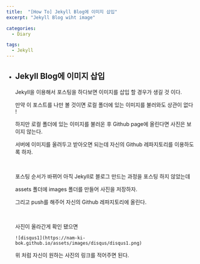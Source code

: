 ```yaml
---
title:  "[How To] Jekyll Blog에 이미지 삽입"
excerpt: "Jekyll Blog wiht image"

categories:
  - Diary

tags:
  - Jekyll
---
```


- ## Jekyll Blog에 이미지 삽입

  Jekyll을 이용해서 포스팅을 하다보면 이미지를 삽입 할 경우가 생길 것 이다.

  만약 이 포스트를 나만 볼 것이면 로컬 폴더에 있는 이미지를 불러와도 상관이 없다 !

  하지만 로컬 폴더에 있는 이미지를 불러온 후 Github page에 올린다면 사진은 보이지 않는다.

  서버에 이미지를 올려두고 받아오면 되는데 자신의 Github 레파지토리를 이용하도록 하자.

  <br>

  포스팅 순서가 바뀌어 아직 Jekyll로 블로그 만드는 과정을 포스팅 하지 않았는데

  assets 폴더에 images 폴더를 만들어 사진을 저장하자.

  그리고 push를 해주어 자신의 Github 레파지토리에 올린다.

  <br>

  사진이 올라간게 확인 됐으면

  `![disqus1](https://nam-ki-bok.github.io/assets/images/disqus/disqus1.png)`

  위 처럼 자신이 원하는 사진의 링크를 적어주면 된다.

